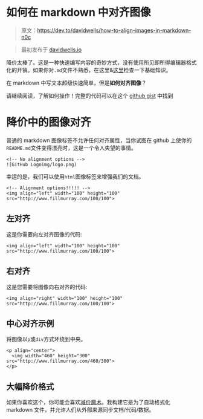 # 如何在 markdown 中对齐图像

> 原文：<https://dev.to/davidwells/how-to-align-images-in-markdown-n0c>

> 最初发布于 [davidwells.io](https://davidwells.io/snippets/how-to-align-images-in-markdown)

降价太棒了。这是一种快速编写内容的奇妙方式，没有使用所见即所得编辑器格式化的开销。如果你对`.md`文件不熟悉，在这里&[这里](https://daringfireball.net/projects/markdown/)检查一下基础知识。

在 markdown 中写文本超级快速简单，但是**如何对齐图像**？

请继续阅读，了解如何操作！完整的代码可以在这个 [github gist](https://gist.github.com/DavidWells/7d2e0e1bc78f4ac59a123ddf8b74932d/) 中找到

# 降价中的图像对齐

普通的 markdown 图像标签不允许任何对齐属性，当你试图在 github 上使你的`README.md`文件变得漂亮时，这是一个令人失望的事情。

```
<!-- No alignment options -->
![GitHub Logoimg/logo.png) 
```

幸运的是，我们可以使用`html`图像标签来增强我们的文档。

```
<!-- Alignment options!!!!! -->
<img align="left" width="100" height="100" src="http://www.fillmurray.com/100/100"> 
```

## 左对齐

这是你需要向左对齐图像的代码:

```
<img align="left" width="100" height="100" src="http://www.fillmurray.com/100/100"> 
```

## 右对齐

这是您需要将图像向右对齐的代码:

```
<img align="right" width="100" height="100" src="http://www.fillmurray.com/100/100"> 
```

## 中心对齐示例

将图像以`p`或`div`方式环绕到中央。

```
<p align="center">
  <img width="460" height="300" src="http://www.fillmurray.com/460/300">
</p> 
```

## 大幅降价格式

如果你喜欢这个，你可能会喜欢[减价魔术](https://github.com/davidwells/markdown-magic)。我构建它是为了自动格式化 markdown 文件，并允许人们从外部来源同步文档/代码/数据。